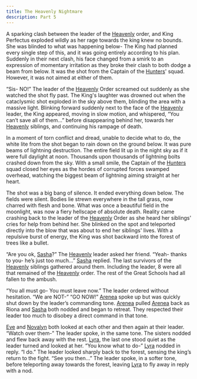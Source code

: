 ```yaml
---
title: The Heavenly Nightmare
description: Part 5
---
```


A sparking clash between the leader of the [Heavenly](/wiki/reference/groups/vita/heavenly/) order, and King Perfectus exploded wildly as her rage towards the king knew no bounds. She was blinded to what was happening below- The King had planned every single step of this, and it was going entirely according to his plan. Suddenly in their next clash, his face changed from a smirk to an expression of momentary irritation as they broke their clash to both dodge a beam from below. It was the shot from the Captain of the [Hunters](/wiki/reference/groups/vita/hunters/)' squad. However, it was not aimed at either of them.

“Sis- NO!” The leader of the [Heavenly](/wiki/reference/groups/vita/heavenly/) Order screamed out suddenly as she watched the shot fly past. The King's laughter was drowned out when the cataclysmic shot exploded in the sky above them, blinding the area with a massive light. Blinking forward suddenly next to the face of the [Heavenly](/wiki/reference/groups/vita/heavenly/) leader, the King appeared, moving in slow motion, and whispered, “You can’t save all of them…” before disappearing behind her, towards her [Heavenly](/wiki/reference/groups/vita/heavenly/) siblings, and continuing his rampage of death.

In a moment of torn conflict and dread, unable to decide what to do, the white lite from the shot began to rain down on the ground below. It was pure beams of lightning destruction. The entire field lit up in the night sky as if it were full daylight at noon. Thousands upon thousands of lightning bolts crashed down from the sky. With a small smile, the Captain of the [Hunters](/wiki/reference/groups/vita/hunters/) squad closed her eyes as the hordes of corrupted forces swamped overhead, watching the biggest beam of lightning aiming straight at her heart.

The shot was a big bang of silence. It ended everything down below. The fields were silent. Bodies lie strewn everywhere in the tall grass, now charred with flesh and bone. What was once a beautiful field in the moonlight, was now a fiery hellscape of absolute death. Reality came crashing back to the leader of the [Heavenly](/wiki/reference/groups/vita/heavenly/) Order as she heard her siblings' cries for help from behind her. She blinked on the spot and teleported directly into the blow that was about to end her siblings' lives. With a repulsive burst of energy, the King was shot backward into the forest of trees like a bullet.

“Are you ok, [Sasha](/wiki/reference/characters/the-sisters/sasha/)?” The [Heavenly](/wiki/reference/groups/vita/heavenly/) leader asked her friend. “Yeah- thanks to you- he’s just too much…” [Sasha](/wiki/reference/characters/the-sisters/sasha/) replied. The last survivors of the [Heavenly](/wiki/reference/groups/vita/heavenly/) siblings gathered around them. Including the leader, 8 were all that remained of the [Heavenly](/wiki/reference/groups/vita/heavenly/) order. The rest of the Great Schools had all fallen to the ambush.
 
“You all must go- You must leave now.” The leader ordered without hesitation. “We are NOT-” “GO NOW!” [Arenea](/wiki/reference/characters/the-sisters/artemis/) spoke up but was quickly shut down by the leader’s commanding tone. [Arenea](/wiki/reference/characters/the-sisters/arenea/) pulled [Arenea](/wiki/reference/characters/the-sisters/artemis/) back as Riona and [Sasha](/wiki/reference/characters/the-sisters/sasha/) both nodded and began to retreat. They respected their leader too much to disobey a direct command in that tone.

[Eve](/wiki/reference/characters/the-sisters/eve/) and [Novalyn](/wiki/reference/characters/the-sisters/novalyn/) both looked at each other and then again at their leader. “Watch over them-” The leader spoke, in the same tone. The sisters nodded and flew back away with the rest. [Lyra](/wiki/reference/characters/the-sisters/lyra/), the last one stood quiet as the leader turned and looked at her. “You know what to do-” [Lyra](/wiki/reference/characters/the-sisters/lyra/) nodded in reply. “I do.” The leader looked sharply back to the forest, sensing the king’s return to the fight. “See you then…” The leader spoke, in a softer tone, before teleporting away towards the forest, leaving [Lyra](/wiki/reference/characters/the-sisters/lyra/) to fly away in reply with a nod.
